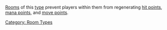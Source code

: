 [Rooms](:Category:_Rooms.md "wikilink") of this
[type](:Category:_Room_Types.md "wikilink") prevent players within them
from regenerating [hit points](Hit_Points.md "wikilink"), [mana
points](Mana_Points.md "wikilink"), and [move
points](Move_Points.md "wikilink").

[Category: Room Types](Category:_Room_Types "wikilink")
